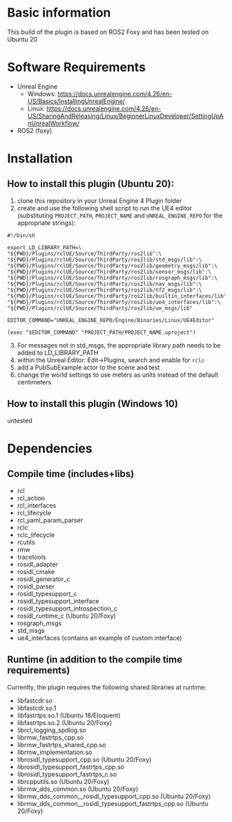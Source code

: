 # Basic information

This build of the plugin is based on ROS2 Foxy and has been tested on Ubuntu 20

# Software Requirements
- Unreal Engine
  - Windows: https://docs.unrealengine.com/4.26/en-US/Basics/InstallingUnrealEngine/
  - Linux: https://docs.unrealengine.com/4.26/en-US/SharingAndReleasing/Linux/BeginnerLinuxDeveloper/SettingUpAnUnrealWorkflow/
- ROS2 (foxy)

# Installation

## How to install this plugin (Ubuntu 20):
1. clone this repository in your Unreal Engine 4 Plugin folder
2. create and use the following shell script to run the UE4 editor (substituting `PROJECT_PATH`, `PROJECT_NAME` and `UNREAL_ENGINE_REPO` for the appropriate strings):
```
#!/bin/sh

export LD_LIBRARY_PATH=\
"${PWD}/Plugins/rclUE/Source/ThirdParty/ros2lib":\
"${PWD}/Plugins/rclUE/Source/ThirdParty/ros2lib/std_msgs/lib":\
"${PWD}/Plugins/rclUE/Source/ThirdParty/ros2lib/geometry_msgs/lib":\
"${PWD}/Plugins/rclUE/Source/ThirdParty/ros2lib/sensor_msgs/lib":\
"${PWD}/Plugins/rclUE/Source/ThirdParty/ros2lib/rosgraph_msgs/lib":\
"${PWD}/Plugins/rclUE/Source/ThirdParty/ros2lib/nav_msgs/lib":\
"${PWD}/Plugins/rclUE/Source/ThirdParty/ros2lib/tf2_msgs/lib":\
"${PWD}/Plugins/rclUE/Source/ThirdParty/ros2lib/builtin_interfaces/lib":\
"${PWD}/Plugins/rclUE/Source/ThirdParty/ros2lib/ue4_interfaces/lib":\
"${PWD}/Plugins/rclUE/Source/ThirdParty/ros2lib/ue_msgs/lib"

EDITOR_COMMAND="UNREAL_ENGINE_REPO/Engine/Binaries/Linux/UE4Editor"

(exec "$EDITOR_COMMAND" "PROJECT_PATH/PROJECT_NAME.uproject")
```
3. For messages not in std_msgs, the appropriate library path needs to be added to LD_LIBRARY_PATH
4. within the Unreal Editor: Edit->Plugins, search and enable for `rclc`
5. add a PubSubExample actor to the scene and test
6. change the world settings to use meters as units instead of the default centimeters

## How to install this plugin (Windows 10)
untested

# Dependencies
## Compile time (includes+libs)
- rcl
- rcl_action
- rcl_interfaces
- rcl_lifecycle
- rcl_yaml_param_parser
- rclc
- rclc_lifecycle
- rcutils
- rmw
- tracetools
- rosidl_adapter
- rosidl_cmake
- rosidl_generator_c
- rosidl_parser
- rosidl_typesupport_c
- rosidl_typesupport_interface
- rosidl_typesupport_introspection_c
- rosidl_runtime_c (Ubuntu 20/Foxy)
- rosgraph_msgs
- std_msgs
- ue4_interfaces (contains an example of custom interface)
## Runtime (in addition to the compile time requirements)
Currently, the plugin requires the following shared libraries at runtime:
- libfastcdr.so
- libfastcdr.so.1
- libfastrtps.so.1 (Ubuntu 18/Eloquent)
- libfastrtps.so.2 (Ubuntu 20/Foxy)
- librcl_logging_spdlog.so
- librmw_fastrtps_cpp.so
- librmw_fastrtps_shared_cpp.so
- librmw_implementation.so
- librosidl_typesupport_cpp.so (Ubuntu 20/Foxy)
- librosidl_typesupport_fastrtps_cpp.so
- librosidl_typesupport_fastrtps_c.so
- librcpputils.so (Ubuntu 20/Foxy)
- librmw_dds_common.so (Ubuntu 20/Foxy)
- librmw_dds_common__rosidl_typesupport_cpp.so (Ubuntu 20/Foxy)
- librmw_dds_common__rosidl_typesupport_fastrtps_cpp.so (Ubuntu 20/Foxy)
